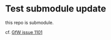 # Test submodule update

this repo is submodule.

cf. [GfW issue 1101](https://github.com/git-for-windows/git/issues/1101)
